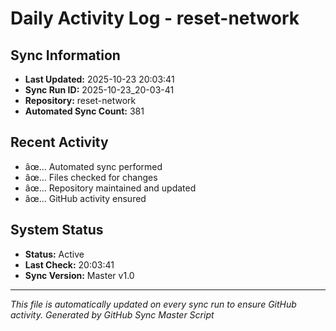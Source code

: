 ﻿# Daily Activity Log - reset-network

## Sync Information
- **Last Updated:** 2025-10-23 20:03:41
- **Sync Run ID:** 2025-10-23_20-03-41
- **Repository:** reset-network
- **Automated Sync Count:** 381

## Recent Activity
- âœ… Automated sync performed
- âœ… Files checked for changes
- âœ… Repository maintained and updated
- âœ… GitHub activity ensured

## System Status
- **Status:** Active
- **Last Check:** 20:03:41
- **Sync Version:** Master v1.0

---
*This file is automatically updated on every sync run to ensure GitHub activity.*
*Generated by GitHub Sync Master Script*
